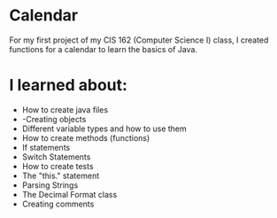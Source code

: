 # Calendar

For my first project of my CIS 162 (Computer Science I) class, I created functions for a calendar to learn the basics of Java.

# I learned about:
- How to create java files
- -Creating objects
- Different variable types and how to use them
- How to create methods (functions)
- If statements
- Switch Statements
- How to create tests
- The "this." statement
- Parsing Strings
- The Decimal Format class
- Creating comments
